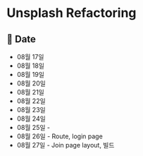 # Unsplash Refactoring

## :memo: Date

- 08월 17일
- 08월 18일
- 08월 19일
- 08월 20일
- 08월 21일
- 08월 22일
- 08월 23일
- 08월 24일
- 08월 25일 - 
- 08월 26일 - Route, login page 
- 08월 27일 - Join page layout, 빌드